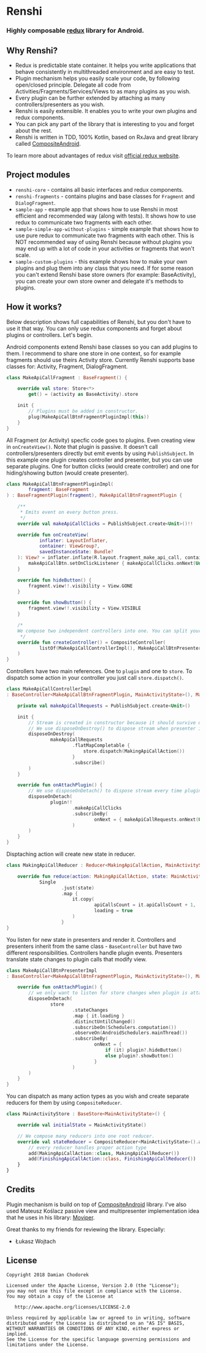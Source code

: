 # Renshi
### Highly composable [redux](https://redux.js.org/) library for Android.
## Why Renshi?

- Redux is predictable state container. It helps you write applications that behave consistently in multithreaded environment and are easy to test.
- Plugin mechanism helps you easily scale your code, by following open/closed principle. Delegate all code from Activities/Fragments/Services/Views to as many plugins as you wish.
- Every plugin can be further extended by attaching as many controllers/presenters as you wish.
- Renshi is easily extensible. It enables you to write your own plugins and redux components.
- You can pick any part of the library that is interesting to you and forget about the rest.
- Renshi is written in TDD, 100% Kotlin, based on RxJava and great library called [CompositeAndroid](https://github.com/passsy/CompositeAndroid).

To learn more about advantages of redux visit [official redux website](https://redux.js.org/).

## Project modules

- `renshi-core` - contains all basic interfaces and redux components.
- `renshi-fragments` - contains plugins and base classes for `Fragment` and `DialogFragment`.
- `sample-app` - example app that shows how to use Renshi in most efficient and recommended way (along with tests). It shows how to use redux to communicate two fragments with each other.
- `sample-simple-app-without-plugins` - simple example that shows how to use pure redux to communicate two fragments with each other. This is NOT recommended way of using Renshi because without plugins you may end up with a lot of code in your activities or fragments that won't scale.
- `sample-custom-plugins` - this example shows how to make your own plugins and plug them into any class that you need. If for some reason you can't extend Renshi base store owners (for example: BaseActivity), you can create your own store owner and delegate it's methods to plugins.

## How it works?

Below description shows full capabilities of Renshi, but you don't have to use it that way. You can only use redux components and forget about plugins or controllers. Let's begin.

Android components extend Renshi base classes so you can add plugins to them. I recommend to share one store in one context, so for example fragments should use theirs Activity store. Currently Renshi supports base classes for: Activity, Fragment, DialogFragment.
```kotlin
class MakeApiCallFragment : BaseFragment() {

    override val store: Store<*>
        get() = (activity as BaseActivity).store

    init {
        // Plugins must be added in constructor.
        plug(MakeApiCallBtnFragmentPluginImpl(this))
    }
}
```
All Fragment (or Activity) specfic code goes to plugins. Even creating view in `onCreateView()`. Note that plugin is passive. It doesn't call controllers/presenters directly but emit events by using `PublishSubject`. In this example one plugin creates controller and presenter, but you can use separate plugins. One for button clicks (would create controller) and one for hiding/showing button (would create presenter).
```kotlin
class MakeApiCallBtnFragmentPluginImpl(
        fragment: BaseFragment
) : BaseFragmentPlugin(fragment), MakeApiCallBtnFragmentPlugin {

    /**
     * Emits event on every button press.
     */
    override val makeApiCallClicks = PublishSubject.create<Unit>()!!

    override fun onCreateView(
            inflater: LayoutInflater,
            container: ViewGroup?,
            savedInstanceState: Bundle?
    ): View? = inflater.inflate(R.layout.fragment_make_api_call, container, false).apply {
        makeApiCallBtn.setOnClickListener { makeApiCallClicks.onNext(Unit) }
    }

    override fun hideButton() {
        fragment.view!!.visibility = View.GONE
    }

    override fun showButton() {
        fragment.view!!.visibility = View.VISIBLE
    }

    /*
    We compose two independent controllers into one. You can split your controller logic as you wish.
     */
    override fun createController() = CompositeController(
            listOf(MakeApiCallControllerImpl(), MakeApiCallBtnPresenterImpl())
    )
}
```
Controllers have two main references. One to `plugin` and one to `store`. To dispatch some action in your controller you just call `store.dispatch()`.
```kotlin
class MakeApiCallControllerImpl
: BaseController<MakeApiCallBtnFragmentPlugin, MainActivityState>(), MakeApiCallBtnController {

    private val makeApiCallRequests = PublishSubject.create<Unit>()

    init {
        // Stream is created in constructor because it should survive detaching from view.
        // We use disposeOnDestroy() to dispose stream when presenter is destroyed permanently.
        disposeOnDestroy(
                makeApiCallRequests
                        .flatMapCompletable {
                            store.dispatch(MakingApiCallAction())
                        }
                        .subscribe()
        )
    }

    override fun onAttachPlugin() {
        // We use disposeOnDetach() to dispose stream every time plugin is detached.
        disposeOnDetach(
                plugin!!
                        .makeApiCallClicks
                        .subscribeBy(
                                onNext = { makeApiCallRequests.onNext(Unit) }
                        )
        )
    }
}
```
Disptaching action will create new state in reducer.
```kotlin
class MakingApiCallReducer : Reducer<MakingApiCallAction, MainActivityState> {

    override fun reduce(action: MakingApiCallAction, state: MainActivityState) =
            Single
                    .just(state)
                    .map {
                        it.copy(
                                apiCallsCount = it.apiCallsCount + 1,
                                loading = true
                        )
                    }
}
```
You listen for new state in presenters and render it. Controllers and presenters inherit from the same class - `BaseController` but have two different responsibilities. Controllers handle plugin events. Presenters translate state changes to plugin calls that modify view.
```kotlin
class MakeApiCallBtnPresenterImpl 
: BaseController<MakeApiCallBtnFragmentPlugin, MainActivityState>(), MakeApiCallBtnPresenter {

    override fun onAttachPlugin() {
        // we only want to listen for store changes when plugin is attached
        disposeOnDetach(
                store
                        .stateChanges
                        .map { it.loading }
                        .distinctUntilChanged()
                        .subscribeOn(Schedulers.computation())
                        .observeOn(AndroidSchedulers.mainThread())
                        .subscribeBy(
                                onNext = {
                                    if (it) plugin?.hideButton()
                                    else plugin?.showButton()
                                }
                        )
        )
    }
}
```
You can dispatch as many action types as you wish and create separate reducers for them by using `CompositeReducer`.
```kotlin
class MainActivityStore : BaseStore<MainActivityState>() {

    override val initialState = MainActivityState()

    // We compose many reducers into one root reducer.
    override val stateReducer = CompositeReducer<MainActivityState>().apply {
        // every reducer handles proper action type
        add(MakingApiCallAction::class, MakingApiCallReducer())
        add(FinishingApiCallAction::class, FinishingApiCallReducer())
    }
}
```
## Credits

Plugin mechanism is build on top of [CompositeAndroid](https://github.com/passsy/CompositeAndroid) library. I've also used Mateusz Koślacz passive view and multipresenter implementation idea that he uses in his library: [Moviper](https://github.com/mkoslacz/Moviper).

Great thanks to my friends for reviewing the library. Especially:

- Łukasz Wojtach



## License
```
Copyright 2018 Damian Chodorek

Licensed under the Apache License, Version 2.0 (the "License");
you may not use this file except in compliance with the License.
You may obtain a copy of the License at

   http://www.apache.org/licenses/LICENSE-2.0

Unless required by applicable law or agreed to in writing, software
distributed under the License is distributed on an "AS IS" BASIS,
WITHOUT WARRANTIES OR CONDITIONS OF ANY KIND, either express or implied.
See the License for the specific language governing permissions and
limitations under the License.
```